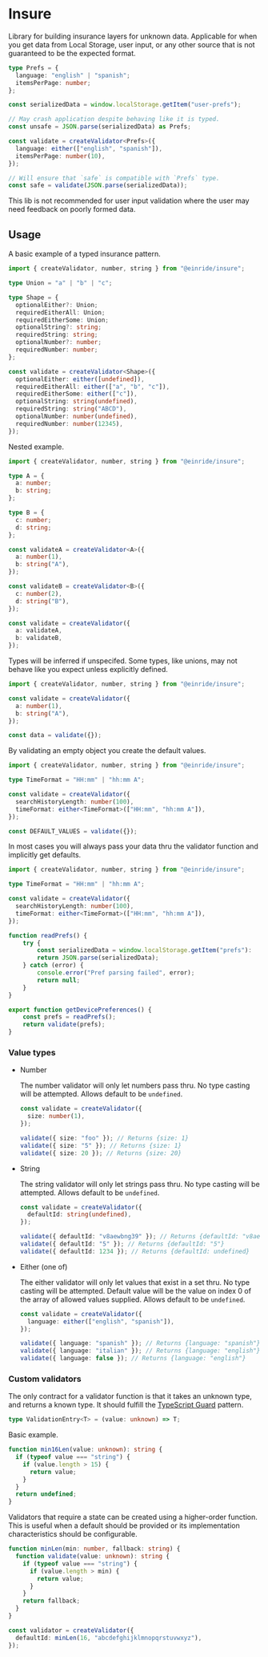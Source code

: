 # Insure

Library for building insurance layers for unknown data. Applicable for when you get data from Local Storage, user input, or any other source that is not guaranteed to be the expected format.

```ts
type Prefs = {
  language: "english" | "spanish";
  itemsPerPage: number;
};

const serializedData = window.localStorage.getItem("user-prefs");

// May crash application despite behaving like it is typed.
const unsafe = JSON.parse(serializedData) as Prefs;

const validate = createValidator<Prefs>({
  language: either(["english", "spanish"]),
  itemsPerPage: number(10),
});

// Will ensure that `safe` is compatible with `Prefs` type.
const safe = validate(JSON.parse(serializedData));
```

This lib is not recommended for user input validation where the user may need feedback on poorly formed data.

## Usage

A basic example of a typed insurance pattern.

```ts
import { createValidator, number, string } from "@einride/insure";

type Union = "a" | "b" | "c";

type Shape = {
  optionalEither?: Union;
  requiredEitherAll: Union;
  requiredEitherSome: Union;
  optionalString?: string;
  requiredString: string;
  optionalNumber?: number;
  requiredNumber: number;
};

const validate = createValidator<Shape>({
  optionalEither: either([undefined]),
  requiredEitherAll: either(["a", "b", "c"]),
  requiredEitherSome: either(["c"]),
  optionalString: string(undefined),
  requiredString: string("ABCD"),
  optionalNumber: number(undefined),
  requiredNumber: number(12345),
});
```

Nested example.

```ts
import { createValidator, number, string } from "@einride/insure";

type A = {
  a: number;
  b: string;
};

type B = {
  c: number;
  d: string;
};

const validateA = createValidator<A>({
  a: number(1),
  b: string("A"),
});

const validateB = createValidator<B>({
  c: number(2),
  d: string("B"),
});

const validate = createValidator({
  a: validateA,
  b: validateB,
});
```

Types will be inferred if unspecifed. Some types, like unions, may not behave like you expect unless explicitly defined.

```ts
import { createValidator, number, string } from "@einride/insure";

const validate = createValidator({
  a: number(1),
  b: string("A"),
});

const data = validate({});
```

By validating an empty object you create the default values.

```ts
import { createValidator, number, string } from "@einride/insure";

type TimeFormat = "HH:mm" | "hh:mm A";

const validate = createValidator({
  searchHistoryLength: number(100),
  timeFormat: either<TimeFormat>(["HH:mm", "hh:mm A"]),
});

const DEFAULT_VALUES = validate({});
```

In most cases you will always pass your data thru the validator function and implicitly get defaults.

```ts
import { createValidator, number, string } from "@einride/insure";

type TimeFormat = "HH:mm" | "hh:mm A";

const validate = createValidator({
  searchHistoryLength: number(100),
  timeFormat: either<TimeFormat>(["HH:mm", "hh:mm A"]),
});

function readPrefs() {
    try {
        const serializedData = window.localStorage.getItem("prefs"):
        return JSON.parse(serializedData);
    } catch (error) {
        console.error("Pref parsing failed", error);
        return null;
    }
}

export function getDevicePreferences() {
    const prefs = readPrefs();
    return validate(prefs);
}
```

### Value types

- Number

  The number validator will only let numbers pass thru.
  No type casting will be attempted.
  Allows default to be `undefined`.

  ```ts
  const validate = createValidator({
    size: number(1),
  });

  validate({ size: "foo" }); // Returns {size: 1}
  validate({ size: "5" }); // Returns {size: 1}
  validate({ size: 20 }); // Returns {size: 20}
  ```

- String

  The string validator will only let strings pass thru.
  No type casting will be attempted.
  Allows default to be `undefined`.

  ```ts
  const validate = createValidator({
    defaultId: string(undefined),
  });

  validate({ defaultId: "v8aewbng39" }); // Returns {defaultId: "v8aewbng39"}
  validate({ defaultId: "5" }); // Returns {defaultId: "5"}
  validate({ defaultId: 1234 }); // Returns {defaultId: undefined}
  ```

- Either (one of)

  The either validator will only let values that exist in a set thru.
  No type casting will be attempted.
  Default value will be the value on index 0 of the array of allowed values supplied.
  Allows default to be `undefined`.

  ```ts
  const validate = createValidator({
    language: either(["english", "spanish"]),
  });

  validate({ language: "spanish" }); // Returns {language: "spanish"}
  validate({ language: "italian" }); // Returns {language: "english"}
  validate({ language: false }); // Returns {language: "english"}
  ```

### Custom validators

The only contract for a validator function is that it takes an unknown type, and returns a known type. It should fulfill the [TypeScript Guard](https://www.typescriptlang.org/docs/handbook/advanced-types.html#type-guards-and-differentiating-types) pattern.

```ts
type ValidationEntry<T> = (value: unknown) => T;
```

Basic example.

```ts
function min16Len(value: unknown): string {
  if (typeof value === "string") {
    if (value.length > 15) {
      return value;
    }
  }
  return undefined;
}
```

Validators that require a state can be created using a higher-order function. This is useful when a default should be provided or its implementation characteristics should be configurable.

```ts
function minLen(min: number, fallback: string) {
  function validate(value: unknown): string {
    if (typeof value === "string") {
      if (value.length > min) {
        return value;
      }
    }
    return fallback;
  }
}

const validator = createValidator({
  defaultId: minLen(16, "abcdefghijklmnopqrstuvwxyz"),
});
```
